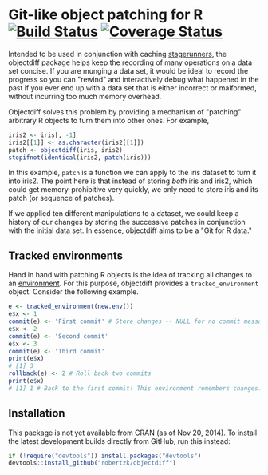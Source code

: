 Git-like object patching for R [![Build Status](https://travis-ci.org/robertzk/objectdiff.svg?branch=master)](https://travis-ci.org/robertzk/objectdiff) [![Coverage Status](https://coveralls.io/repos/robertzk/objectdiff/badge.svg)](https://coveralls.io/r/robertzk/objectdiff)
==========

Intended to be used in conjunction with caching [stagerunners](http://github.com/robertzk/stagerunner),
the objectdiff package helps keep the recording of many operations on a data set concise.
If you are munging a data set, it would be ideal to record the progress so you can "rewind"
and interactively debug what happened in the past if you ever end up with a data set
that is either incorrect or malformed, without incurring too much memory overhead.

Objectdiff solves this problem by providing a mechanism of "patching" arbitrary R objects
to turn them into other ones. For example,

```R
iris2 <- iris[, -1]
iris2[[1]] <- as.character(iris2[[1]])
patch <- objectdiff(iris, iris2)
stopifnot(identical(iris2, patch(iris)))
```

In this example, `patch` is a function we can apply to the iris dataset to turn it into iris2.
The point here is that instead of storing *both* iris and iris2, which could 
get memory-prohibitive very quickly, we only need to store iris and its patch
(or sequence of patches).

If we applied ten different manipulations to a dataset, we could keep a history of our changes
by storing the successive patches in conjunction with the initial data set. In essence,
objectdiff aims to be a "Git for R data."

Tracked environments
------------

Hand in hand with patching R objects is the idea of tracking all changes to
an [environment](http://adv-r.had.co.nz/Environments.html). For this purpose,
objectdiff provides a `tracked_environment` object. Consider the 
following example.

```r
e <- tracked_environment(new.env())
e$x <- 1
commit(e) <- 'First commit' # Store changes -- NULL for no commit message
e$x <- 2
commit(e) <- 'Second commit'
e$x <- 3
commit(e) <- 'Third commit'
print(e$x)
# [1] 3
rollback(e) <- 2 # Roll back two commits
print(e$x)
# [1] 1 # Back to the first commit! This environment remembers changes.
```

Installation
------------

This package is not yet available from CRAN (as of Nov 20, 2014).
To install the latest development builds directly from GitHub, run this instead:

```R
if (!require("devtools")) install.packages("devtools")
devtools::install_github("robertzk/objectdiff")
```


